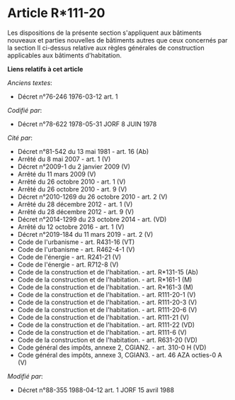 # Article R*111-20

Les dispositions de la présente section s'appliquent aux bâtiments nouveaux et parties nouvelles de bâtiments autres que ceux
concernés par la section II ci-dessus relative aux règles générales de construction applicables aux bâtiments d'habitation.

**Liens relatifs à cet article**

_Anciens textes_:

  - Décret n°76-246 1976-03-12 art. 1

_Codifié par_:

  - Décret n°78-622 1978-05-31 JORF 8 JUIN 1978

_Cité par_:

  - Décret n°81-542 du 13 mai 1981 - art. 16 (Ab)
  - Arrêté du 8 mai 2007 - art. 1 (V)
  - Décret n°2009-1 du 2 janvier 2009 (V)
  - Arrêté du 11 mars 2009 (V)
  - Arrêté du 26 octobre 2010 - art. 1 (V)
  - Arrêté du 26 octobre 2010 - art. 9 (V)
  - Décret n°2010-1269 du 26 octobre 2010 - art. 2 (V)
  - Arrêté du 28 décembre 2012 - art. 1 (V)
  - Arrêté du 28 décembre 2012 - art. 9 (V)
  - Décret n°2014-1299 du 23 octobre 2014 - art. (VD)
  - Arrêté du 12 octobre 2016 - art. 1 (V)
  - Décret n°2019-184 du 11 mars 2019 - art. 2 (V)
  - Code de l'urbanisme - art. R431-16 (VT)
  - Code de l'urbanisme - art. R462-4-1 (V)
  - Code de l'énergie - art. R241-21 (V)
  - Code de l'énergie - art. R712-8 (V)
  - Code de la construction et de l'habitation. - art. R*131-15 (Ab)
  - Code de la construction et de l'habitation. - art. R*161-1 (M)
  - Code de la construction et de l'habitation. - art. R*161-3 (M)
  - Code de la construction et de l'habitation. - art. R111-20-1 (V)
  - Code de la construction et de l'habitation. - art. R111-20-3 (V)
  - Code de la construction et de l'habitation. - art. R111-20-6 (V)
  - Code de la construction et de l'habitation. - art. R111-21 (V)
  - Code de la construction et de l'habitation. - art. R111-22 (VD)
  - Code de la construction et de l'habitation. - art. R111-6 (V)
  - Code de la construction et de l'habitation. - art. R631-20 (VD)
  - Code général des impôts, annexe 2, CGIAN2. - art. 310-0 H (VD)
  - Code général des impôts, annexe 3, CGIAN3. - art. 46 AZA octies-0 A (V)

_Modifié par_:

  - Décret n°88-355 1988-04-12 art. 1 JORF 15 avril 1988
